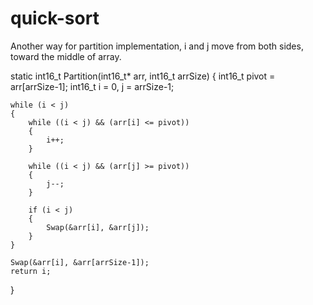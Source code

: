 # quick-sort

Another way for partition implementation, i and j move from both sides, toward the middle of array.

static int16_t Partition(int16_t* arr, int16_t arrSize)
{
    int16_t pivot = arr[arrSize-1];
    int16_t i = 0, j = arrSize-1;

    while (i < j)
    {
        while ((i < j) && (arr[i] <= pivot))
        {
            i++;
        }
        
        while ((i < j) && (arr[j] >= pivot))
        {
            j--;
        }

        if (i < j)
        {
            Swap(&arr[i], &arr[j]);
        }
    }

    Swap(&arr[i], &arr[arrSize-1]);
    return i;
}
